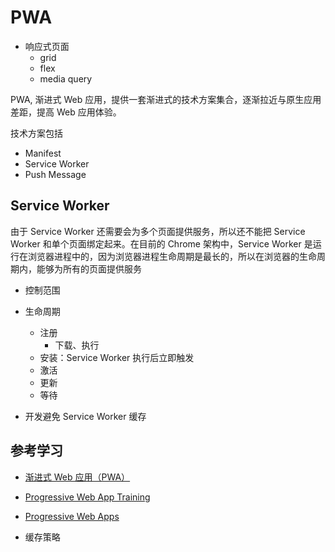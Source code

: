 # PWA

- 响应式页面
  - grid
  - flex
  - media query


PWA, 渐进式 Web 应用，提供一套渐进式的技术方案集合，逐渐拉近与原生应用差距，提高 Web 应用体验。

技术方案包括

- Manifest
- Service Worker
- Push Message

## Service Worker

由于 Service Worker 还需要会为多个页面提供服务，所以还不能把 Service Worker 和单个页面绑定起来。在目前的 Chrome 架构中，Service Worker 是运行在浏览器进程中的，因为浏览器进程生命周期是最长的，所以在浏览器的生命周期内，能够为所有的页面提供服务

- 控制范围
- 生命周期
  - 注册
    - 下载、执行
  - 安装：Service Worker 执行后立即触发
  - 激活
  - 更新
  - 等待

- 开发避免 Service Worker 缓存

## 参考学习

- [渐进式 Web 应用（PWA）](https://developer.mozilla.org/zh-CN/docs/Web/Progressive_web_apps)
- [Progressive Web App Training](https://www.youtube.com/playlist?list=PLNYkxOF6rcIB2xHBZ7opgc2Mv009X87Hh)
- [Progressive Web Apps](https://web.dev/progressive-web-apps/)



- 缓存策略